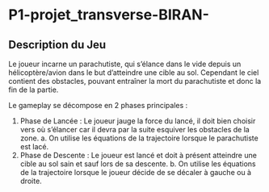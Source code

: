 # P1-projet_transverse-BIRAN-

## Description du Jeu
Le joueur incarne un parachutiste, qui s’élance dans le vide depuis un hélicoptère/avion dans le but d’atteindre une cible au sol. Cependant le ciel contient des obstacles, pouvant entraîner la mort du parachutiste et donc la fin de la partie. 

Le gameplay se décompose en 2 phases principales : 
  1. Phase de Lancée : Le joueur jauge la force du lancé, il doit bien choisir vers où s’élancer car il devra par la suite esquiver les obstacles de la zone.
      a. On utilise les équations de la trajectoire lorsque le parachutiste est lacé.
  2. Phase de Descente : Le joueur est lancé et doit à présent atteindre une cible au sol sain et sauf lors de sa descente.
      b. On utilise les équations de la trajectoire lorsque le joueur décide de se décaler à gauche ou à droite.


